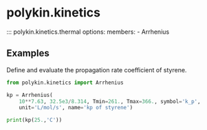 # polykin.kinetics

::: polykin.kinetics.thermal
    options:
        members:
            - Arrhenius

## Examples

Define and evaluate the propagation rate coefficient of styrene.

```python exec="on" source="console"
from polykin.kinetics import Arrhenius

kp = Arrhenius(
    10**7.63, 32.5e3/8.314, Tmin=261., Tmax=366., symbol='k_p',
    unit='L/mol/s', name='kp of styrene')

print(kp(25.,'C'))
```
